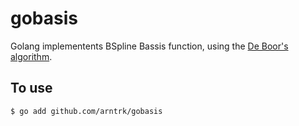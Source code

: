 # gobasis

Golang implementents BSpline Bassis function, using the 
[De Boor's algorithm](https://en.wikipedia.org/wiki/De_Boor%27s_algorithm).


## To use  

```bash
$ go add github.com/arntrk/gobasis
```

